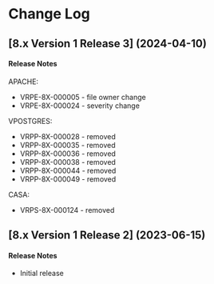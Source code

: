 # Change Log

## [8.x Version 1 Release 3] (2024-04-10)

#### Release Notes
APACHE:
- VRPE-8X-000005 - file owner change
- VRPE-8X-000024 - severity change

VPOSTGRES:
- VRPP-8X-000028 - removed
- VRPP-8X-000035 - removed
- VRPP-8X-000036 - removed
- VRPP-8X-000038 - removed
- VRPP-8X-000044 - removed
- VRPP-8X-000049 - removed

CASA:
- VRPS-8X-000124 - removed

## [8.x Version 1 Release 2] (2023-06-15)

#### Release Notes
- Initial release
